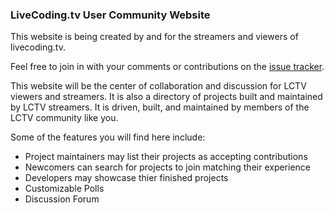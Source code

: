 ### LiveCoding.tv User Community Website

This website is being created by and for the streamers and viewers of livecoding.tv.

Feel free to join in with your comments or contributions on the [issue tracker](https://github.com/LiveCodingTVOfficial/community_website/issues).

This website will be the center of collaboration and discussion for LCTV viewers and streamers. It is also a directory of projects built and maintained by LCTV streamers. It is driven, built, and maintained by members of the LCTV community like you.

Some of the features you will find here include:
* Project maintainers may list their projects as accepting contributions
* Newcomers can search for projects to join matching their experience
* Developers may showcase thier finished projects
* Customizable Polls
* Discussion Forum
